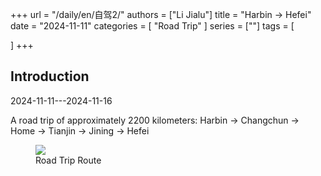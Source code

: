 +++
url = "/daily/en/自驾2/"
authors = ["Li Jialu"]
title = "Harbin -> Hefei"
date = "2024-11-11"
categories = [
    "Road Trip"
]
series = [""]
tags = [
    
]
+++
<!DOCTYPE html>
<html lang="en">
<head>
    <meta charset="UTF-8">
    <meta name="viewport" content="width=device-width, initial-scale=1.0">
    <link rel="stylesheet" href="/assets/css/styles.css">
</head>
<body>
    <article>
        <section>
            <h2>Introduction</h2>
            <p>2024-11-11---2024-11-16</p>
            <p>A road trip of approximately 2200 kilometers: Harbin -> Changchun -> Home -> Tianjin -> Jining -> Hefei</p>
            <div class="container">
                <div class="image">
                    <figure>
                        <a data-fancybox="gallery" href="/images/daily-travel/zijia2.jpg">
    <img src="/images/daily-travel/zijia2.jpg" loading="lazy">
</a>
                        <figcaption>Road Trip Route</figcaption>
                    </figure>
                </div>
            </div>
        </section>
    </article>
</body>
</html>
